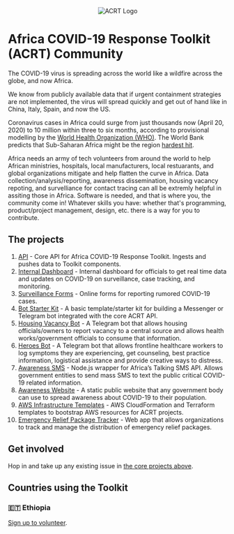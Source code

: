 <div align="center">
  <img alt="ACRT Logo" src="/media/acrt_logo_black.png">
</div>

# Africa COVID-19 Response Toolkit (ACRT) Community

The COVID-19 virus is spreading across the world like a wildfire across the globe, and now Africa.

We know from publicly available data that if urgent containment strategies are not implemented, the virus will spread quickly and get out of hand like in China, Italy, Spain, and now the US.

Coronavirus cases in Africa could surge from just thousands now (April 20, 2020) to 10 million within three to six months, according to provisional modelling by the [World Health Organization (WHO)](https://www.aljazeera.com/news/2020/04/africa-coronavirus-cases-hit-10-million-months-200417055006127.html). The World Bank predicts that Sub-Saharan Africa might be the region [hardest hit](https://blogs.worldbank.org/opendata/impact-covid-19-coronavirus-global-poverty-why-sub-saharan-africa-might-be-region-hardest).

Africa needs an army of tech volunteers from around the world to help African ministries, hospitals, local manufacturers, local restuarants, and global organizations mitigate and help flatten the curve in Africa. Data collection/analysis/reporting, awareness dissemination, housing vacancy repoting, and survelliance for contact tracing can all be extremly helpful in assiting those in Africa. Software is needed, and that is where you, the community come in! Whatever skills you have: whether that's programming, product/project management, design, etc. there is a way for you to contribute.

## The projects

1. [API](https://github.com/africa-covid-19-response-toolkit/api) - Core API for Africa COVID-19 Response Toolkit. Ingests and pushes data to Toolkit components.
2. [Internal Dashboard](https://github.com/africa-covid-19-response-toolkit/internal-dashboard) - Internal dashboard for officials to get real time data and updates on COVID-19 on surveillance, case tracking, and monitoring.
3. [Surveillance Forms](https://github.com/africa-covid-19-response-toolkit/surveillance-forms) - Online forms for reporting rumored COVID-19 cases.
4. [Bot Starter Kit](https://github.com/africa-covid-19-response-toolkit/bot-starter-kit) - A basic template/starter kit for building a Messenger or Telegram bot integrated with the core ACRT API.
5. [Housing Vacancy Bot](https://github.com/africa-covid-19-response-toolkit/housing-vacancy-bot) - A Telegram bot that allows housing officials/owners to report vacancy to a central source and allows health works/government officials to consume that information.
6. [Heroes Bot](https://github.com/africa-covid-19-response-toolkit/heroes-bot) - A Telegram bot that allows frontline healthcare workers to log symptoms they are experiencing, get counseling, best practice information, logistical assistance and provide creative ways to distress.
7. [Awareness SMS](https://github.com/africa-covid-19-response-toolkit/awareness-sms) - Node.js wrapper for Africa’s Talking SMS API. Allows government entities to send mass SMS to text the public critical COVID-19 related information.
8. [Awareness Website](https://github.com/africa-covid-19-response-toolkit/awareness-website) - A static public website that any government body can use to spread awareness about COVID-19 to their population.
9. [AWS Infrastructure Templates](https://github.com/africa-covid-19-response-toolkit/aws-infrastructure) - AWS CloudFormation and Terraform templates to bootstrap AWS resources for ACRT projects.
10. [Emergency Relief Package Tracker](https://github.com/africa-covid-19-response-toolkit/emergency-relief-package-tracker) - Web app that allows organizations to track and manage the distribution of emergency relief packages.

## Get involved

Hop in and take up any existing issue in [the core projects above](https://github.com/search?q=topic%3Aafrica-covid-19+org%3Aafrica-covid-19-response-toolkit+type%3AIssues+is%3Aopen&type=Issues).

## Countries using the Toolkit

### 🇪🇹 Ethiopia

[Sign up to volunteer](https://docs.google.com/forms/d/e/1FAIpQLSdYEaHBgkJpolgbrD3Y8ESbiDsx-WPY-S1j6hcNaq2KCthIBA/viewform).
